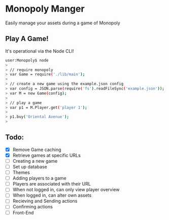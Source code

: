 Monopoly Manger
===============

Easily manage your assets during a game of Monopoly


Play A Game!
------------

It's operational via the Node CLI!

```bash
user:Monopoly$ node
> 
> // require monopoly
> var Game = require('./lib/main');
> 
> // create a new game using the example.json config
> var config = JSON.parse(require('fs').readFileSync('example.json'));
> var M = new Game(config);
> 
> // play a game
> var p1 = M.Player.get('player 1');
>
> p1.buy('Oriental Avenue');
> 
```


Todo:
-----

- [X] Remove Game caching
- [X] Retrieve games at specific URLs
- [ ] Creating a new game
- [ ] Set up database
- [ ] Themes
- [ ] Adding players to a game
- [ ] Players are associated with their URL
- [ ] When not logged in, can only view player overview
- [ ] When logged in, can alter own assets
- [ ] Recieving and Sending actions
- [ ] Confirming actions
- [ ] Front-End

